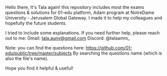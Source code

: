 Hello there,
It's Tala again! this repository includes most the exams questions & solutions for 01-edu platform, Adam program at NotreDame University - Jerusalem Global Gateway.
I made it to help my colleagues and hopefully the future students.

I tried to include some explanations. If you need further help, please reach out to me:
Gmail: tala.aunv@gmail.com
Discord: @talaamm_

Note: you can find the questions here: https://github.com/01-edu/public/tree/master/subjects
By searching the questions name (which is also the file's name).

Hope you find it helpful & useful!
